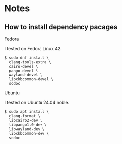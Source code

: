 # Notes

## How to install dependency pacages

Fedora

I tested on Fedora Linux 42.

```
$ sudo dnf install \
  clang-tools-extra \
  cairo-devel \
  pango-devel \
  wayland-devel \
  libxkbcommon-devel \
  scdoc
```

Ubuntu

I tested on Ubuntu 24.04 noble.

```
$ sudo apt install \
  clang-format \
  libcairo2-dev \
  libpango1.0-dev \
  libwayland-dev \
  libxkbcommon-dev \
  scdoc
```

